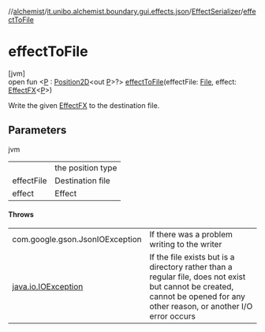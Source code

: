 //[alchemist](../../../index.md)/[it.unibo.alchemist.boundary.gui.effects.json](../index.md)/[EffectSerializer](index.md)/[effectToFile](effect-to-file.md)

# effectToFile

[jvm]\
open fun <[P](effect-to-file.md) : [Position2D](../../it.unibo.alchemist.model.interfaces/-position2-d/index.md)<out [P](../../it.unibo.alchemist.boundary.monitor/-f-x-time-monitor/index.md)>?> [effectToFile](effect-to-file.md)(effectFile: [File](https://docs.oracle.com/javase/8/docs/api/java/io/File.html), effect: [EffectFX](../../it.unibo.alchemist.boundary.gui.effects/-effect-f-x/index.md)<[P](../../it.unibo.alchemist.boundary.monitor/-f-x-time-monitor/index.md)>)

Write the given [EffectFX](../../it.unibo.alchemist.boundary.gui.effects/-effect-f-x/index.md) to the destination file.

## Parameters

jvm

| | |
|---|---|
| <P> | the position type |
| effectFile | Destination file |
| effect | Effect |

#### Throws

| | |
|---|---|
| com.google.gson.JsonIOException | If there was a problem writing to the writer |
| [java.io.IOException](https://docs.oracle.com/javase/8/docs/api/java/io/IOException.html) | If the file exists but is a directory rather than a regular file, does not exist but cannot be created, cannot be opened for any other reason, or another I/O error occurs |
